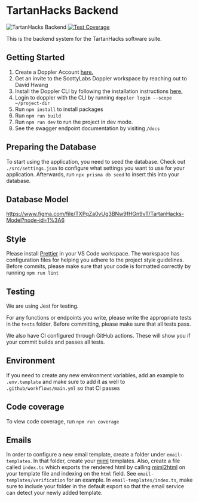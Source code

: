 # TartanHacks Backend

![TartanHacks Backend](https://github.com/ScottyLabs/tartanhacks-backend/actions/workflows/main.yml/badge.svg)
[![Test Coverage](https://api.codeclimate.com/v1/badges/c33b0b2952c311738215/test_coverage)](https://codeclimate.com/github/ScottyLabs/tartanhacks-backend/test_coverage)

This is the backend system for the TartanHacks software suite. 

## Getting Started

1. Create a Doppler Account [here.](https://www.doppler.com/)
2. Get an invite to the ScottyLabs Doppler workspace by reaching out to David Hwang
3. Install the Doppler CLI by following the installation instructions [here.](https://docs.doppler.com/docs/enclave-installation)
4. Login to doppler with the CLI by running `doppler login --scope ~/project-dir`
5. Run `npm install` to install packages
6. Run `npm run build`
7. Run `npm run dev` to run the project in dev mode.
8. See the swagger endpoint documentation by visiting `/docs`

## Preparing the Database
To start using the application, you need to seed the database. Check out `./src/settings.json` to configure what settings you want to use for your application. Afterwards, run `npx prisma db seed` to insert this into your database.

## Database Model
https://www.figma.com/file/TXPqZa0vUg3BNw9fHGn9vT/TartanHacks-Model?node-id=1%3A6

## Style
Please install [Prettier](https://marketplace.visualstudio.com/items?itemName=esbenp.prettier-vscode)
in your VS Code workspace. The workspace has configuration files for helping
you adhere to the project style guidelines. Before commits, please make sure
that your code is formatted correctly by running `npm run lint`

## Testing
We are using Jest for testing.

For any functions or endpoints you write, please write the appropriate tests
in the `tests` folder. Before committing, please make sure that all tests
pass.

We also have CI configured through GitHub actions. These will show you if your
commit builds and passes all tests.

## Environment
If you need to create any new environment variables, add an example to `.env.template`
and make sure to add it as well to `.github/workflows/main.yml` so that CI
passes

## Code coverage
To view code coverage, run `npm run coverage`

## Emails
In order to configure a new email template, create a folder under `email-templates`.
In that folder, create your [mjml](https://documentation.mjml.io/) templates. Also,
create a file called `index.ts` which exports the rendered html by calling
[mjml2html](https://documentation.mjml.io/#inside-node-js) on your template file
and indexing on the `html` field. See `email-templates/verification` for an example.
In `email-templates/index.ts`, make sure to include your folder in the default
export so that the email service can detect your newly added template.